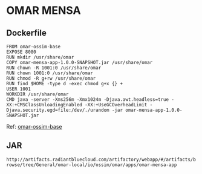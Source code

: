# OMAR MENSA

## Dockerfile
```
FROM omar-ossim-base
EXPOSE 8080
RUN mkdir /usr/share/omar
COPY omar-mensa-app-1.0.0-SNAPSHOT.jar /usr/share/omar
RUN chown -R 1001:0 /usr/share/omar
RUN chown 1001:0 /usr/share/omar
RUN chmod -R g+rw /usr/share/omar
RUN find $HOME -type d -exec chmod g+x {} +
USER 1001
WORKDIR /usr/share/omar
CMD java -server -Xms256m -Xmx1024m -Djava.awt.headless=true -XX:+CMSClassUnloadingEnabled -XX:+UseGCOverheadLimit -Djava.security.egd=file:/dev/./urandom -jar omar-mensa-app-1.0.0-SNAPSHOT.jar
```
Ref: [omar-ossim-base](../../../omar-ossim-base/docs/install-guide/omar-ossim-base/)

## JAR
`http://artifacts.radiantbluecloud.com/artifactory/webapp/#/artifacts/browse/tree/General/omar-local/io/ossim/omar/apps/omar-mensa-app`
